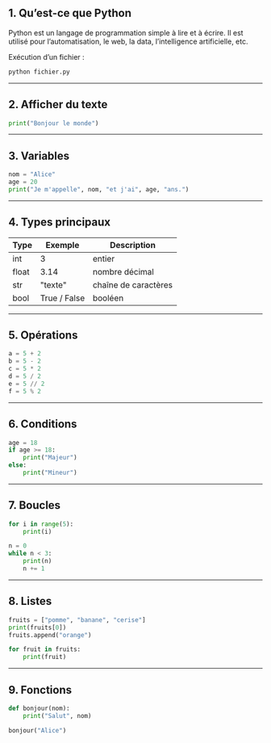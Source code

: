 ## 1. Qu’est-ce que Python

Python est un langage de programmation simple à lire et à écrire.
Il est utilisé pour l’automatisation, le web, la data, l’intelligence artificielle, etc.

Exécution d’un fichier :

```bash
python fichier.py
```

---

## 2. Afficher du texte

```python
print("Bonjour le monde")
```

---

## 3. Variables

```python
nom = "Alice"
age = 20
print("Je m'appelle", nom, "et j'ai", age, "ans.")
```

---

## 4. Types principaux

| Type  | Exemple      | Description          |
| ----- | ------------ | -------------------- |
| int   | 3            | entier               |
| float | 3.14         | nombre décimal       |
| str   | "texte"      | chaîne de caractères |
| bool  | True / False | booléen              |

---

## 5. Opérations

```python
a = 5 + 2
b = 5 - 2
c = 5 * 2
d = 5 / 2
e = 5 // 2
f = 5 % 2
```

---

## 6. Conditions

```python
age = 18
if age >= 18:
    print("Majeur")
else:
    print("Mineur")
```

---

## 7. Boucles

```python
for i in range(5):
    print(i)

n = 0
while n < 3:
    print(n)
    n += 1
```

---

## 8. Listes

```python
fruits = ["pomme", "banane", "cerise"]
print(fruits[0])
fruits.append("orange")

for fruit in fruits:
    print(fruit)
```

---

## 9. Fonctions

```python
def bonjour(nom):
    print("Salut", nom)

bonjour("Alice")
```